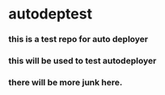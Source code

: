 # autodeptest
### this is a test repo for auto deployer
### this will be used to test autodeployer
### there will be more junk here.
